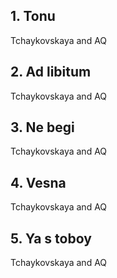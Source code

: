 ## 1. Tonu
Tchaykovskaya and AQ
    
## 2. Ad libitum
Tchaykovskaya and AQ

## 3. Ne begi
Tchaykovskaya and AQ

## 4. Vesna
Tchaykovskaya and AQ

## 5. Ya s toboy
Tchaykovskaya and AQ
